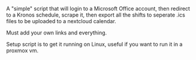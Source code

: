 A "simple" script that will login to a Microsoft Office account, then redirect to a Kronos schedule, scrape it, then export all the shifts to seperate .ics files to be uploaded to a nextcloud calendar.

Must add your own links and everything.

Setup script is to get it running on Linux, useful if you want to run it in a proxmox vm.
